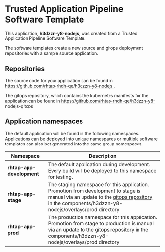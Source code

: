 # Trusted Application Pipeline Software Template

This application, **h3dzzn-y8-nodejs**, was created from a Trusted Application Pipeline Software Template.

The software templates create a new source and gitops deployment repositories with a sample source application. 

## Repositories

The source code for your application can be found in [https://github.com/rhtap-rhdh-qe/h3dzzn-y8-nodejs ](https://github.com/rhtap-rhdh-qe/h3dzzn-y8-nodejs ).
 
The gitops repository, which contains the kubernetes manifests for the application can be found in 
[https://github.com/rhtap-rhdh-qe/h3dzzn-y8-nodejs-gitops ](https://github.com/rhtap-rhdh-qe/h3dzzn-y8-nodejs-gitops ) 

## Application namespaces 

The default application will be found in the following namespaces. Applications can be deployed into unique namespaces or multiple software templates can also bet generated into the same group namespaces.  

|  Namespace   |  Description   |  
| -------- | -------- |   
| **rhtap-app-development** | The default application during development. Every build will be deployed to this namespace for testing. | 
| **rhtap-app-stage** | The staging namespace for this application. Promotion from development to stage is manual via an update to the [gitops repository](https://github.com/rhtap-rhdh-qe/h3dzzn-y8-nodejs-gitops ) in the components/h3dzzn-y8-nodejs/overlays/prod directory |  
| **rhtap-app-prod** | The production namespace for this application. Promotion from stage to production is manual via an update to the [gitops repository](https://github.com/rhtap-rhdh-qe/h3dzzn-y8-nodejs-gitops ) in the components/h3dzzn-y8-nodejs/overlays/prod directory | 